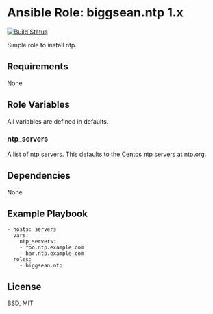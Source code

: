 Ansible Role:  biggsean.ntp 1.x
=========
[![Build Status](https://travis-ci.org/biggsean/ansible-role-ntp.svg?branch=master)](https://travis-ci.org/biggsean/ansible-role-ntp)

Simple role to install ntp.

Requirements
------------

None

Role Variables
--------------

All variables are defined in defaults.

### ntp_servers
A list of ntp servers.  This defaults to the Centos ntp servers at ntp.org.

Dependencies
------------

None

Example Playbook
----------------

```
- hosts: servers
  vars:
    ntp_servers:
    - foo.ntp.example.com
    - bar.ntp.example.com
  roles:
    - biggsean.ntp
```

License
-------

BSD, MIT

